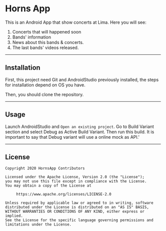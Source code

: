 # Horns App
This is an Android App that show concerts at Lima. Here you will see:

1. Concerts that will happened soon
2. Bands' information
3. News about this bands & concerts.
4. The last bands' videos released.

---
## Installation
First, this project need Git and AndroidStudio previously installed, the steps for installation depend on OS you have.

Then, you should clone the repository.

---
## Usage
Launch AndroidStudio and `Open an existing project`. Go to Build Variant section and select Debug as Active Build Variant. Then run this build. It is important to say that Debug variant will use a online mock as API.'

---
## License
```
Copyright 2020 HornsApp Contributors

Licensed under the Apache License, Version 2.0 (the "License");
you may not use this file except in compliance with the License.
You may obtain a copy of the License at

     https://www.apache.org/licenses/LICENSE-2.0

Unless required by applicable law or agreed to in writing, software
distributed under the License is distributed on an "AS IS" BASIS,
WITHOUT WARRANTIES OR CONDITIONS OF ANY KIND, either express or implied.
See the License for the specific language governing permissions and
limitations under the License.
```